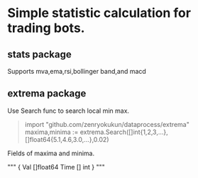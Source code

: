 # Simple statistic calculation for trading bots.
## stats package
Supports mva,ema,rsi,bollinger band,and macd
## extrema package
Use Search func to search local min max.
> import "github.com/zenryokukun/dataprocess/extrema"  
> maxima,minima := extrema.Search([]int{1,2,3,...},[]float64{5.1,4.6,3.0,...},0.02)

Fields of maxima and minima.

"""
{
  Val []float64
  Time [] int
}
"""
